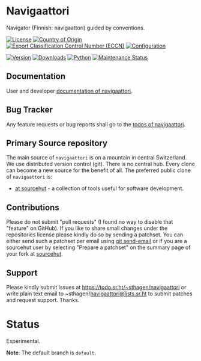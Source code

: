 # Navigaattori

Navigator (Finnish: navigaattori) guided by conventions.

[![License](https://git.sr.ht/~sthagen/navigaattori/blob/default/docs/badges/license-spdx-mit.svg)](https://git.sr.ht/~sthagen/navigaattori/tree/default/item/LICENSE)
[![Country of Origin](https://git.sr.ht/~sthagen/navigaattori/blob/default/docs/badges/country-of-origin-name-switzerland-neutral.svg)](https://git.sr.ht/~sthagen/navigaattori/tree/default/item/COUNTRY-OF-ORIGIN)
[![Export Classification Control Number (ECCN)](https://git.sr.ht/~sthagen/navigaattori/blob/default/docs/badges/export-control-classification-number_eccn-ear99-neutral.svg)](https://git.sr.ht/~sthagen/navigaattori/tree/default/item/EXPORT-CONTROL-CLASSIFICATION-NUMBER)
[![Configuration](https://git.sr.ht/~sthagen/navigaattori/blob/default/docs/badges/configuration-sbom.svg)](https://git.sr.ht/~sthagen/navigaattori/tree/default/item/docs/third-party/README.md)

[![Version](https://git.sr.ht/~sthagen/navigaattori/blob/default/docs/badges/latest-release.svg)](https://pypi.python.org/pypi/navigaattori/)
[![Downloads](https://git.sr.ht/~sthagen/navigaattori/blob/default/docs/badges/downloads-per-month.svg)](https://pepy.tech/project/navigaattori)
[![Python](https://git.sr.ht/~sthagen/navigaattori/blob/default/docs/badges/python-versions.svg)](https://pypi.python.org/pypi/navigaattori/)
[![Maintenance Status](https://git.sr.ht/~sthagen/navigaattori/blob/default/docs/badges/commits-per-year.svg)](https://git.sr.ht/~sthagen/navigaattori/log)

## Documentation

User and developer [documentation of navigaattori](https://codes.dilettant.life/docs/navigaattori).

## Bug Tracker

Any feature requests or bug reports shall go to the [todos of navigaattori](https://todo.sr.ht/~sthagen/navigaattori).

## Primary Source repository

The main source of `navigaattori` is on a mountain in central Switzerland.
We use distributed version control (git).
There is no central hub.
Every clone can become a new source for the benefit of all.
The preferred public clone of `navigaattori` is:

* [at sourcehut](https://git.sr.ht/~sthagen/navigaattori) - a collection of tools useful for software development.

## Contributions

Please do not submit "pull requests" (I found no way to disable that "feature" on GitHub).
If you like to share small changes under the repositories license please kindly do so by sending a patchset.
You can either send such a patchset per email using [git send-email](https://git-send-email.io) or 
if you are a sourcehut user by selecting "Prepare a patchset" on the summary page of your fork at [sourcehut](https://git.sr.ht/).

## Support

Please kindly submit issues at https://todo.sr.ht/~sthagen/navigaattori or write plain text email to ~sthagen/navigaattori@lists.sr.ht to submit patches and request support. Thanks.

# Status

Experimental.

**Note**: The default branch is `default`. 
